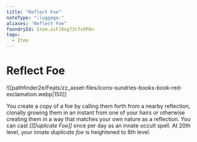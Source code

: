 ```yaml
---
title: "Reflect Foe"
noteType: ":luggage:"
aliases: "Reflect Foe"
foundryId: Item.aiFJ8og73cfxRPAn
tags:
  - Item
---
```


# Reflect Foe
![[pathfinder2e/Feats/zz_asset-files/icons-sundries-books-book-red-exclamation.webp|150]]

You create a copy of a foe by calling them forth from a nearby reflection, clonally growing them in an instant from one of your hairs or otherwise creating them in a way that matches your own nature as a reflection. You can cast _[[Duplicate Foe]]_ once per day as an innate occult spell. At 20th level, your innate _duplicate foe_ is heightened to 8th level.
